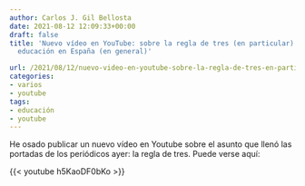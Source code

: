 ```yaml
---
author: Carlos J. Gil Bellosta
date: 2021-08-12 12:09:33+00:00
draft: false
title: 'Nuevo vídeo en YouTube: sobre la regla de tres (en particular) y sobre la
  educación en España (en general)'

url: /2021/08/12/nuevo-video-en-youtube-sobre-la-regla-de-tres-en-particular-y-sobre-la-educacion-en-espana-en-general/
categories:
- varios
- youtube
tags:
- educación
- youtube
---
```


He osado publicar un nuevo vídeo en Youtube sobre el asunto que llenó las portadas  de los periódicos ayer: la regla de tres. Puede verse aquí:

{{< youtube h5KaoDF0bKo >}}




